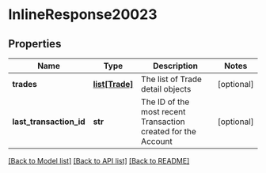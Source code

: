 # InlineResponse20023

## Properties
Name | Type | Description | Notes
------------ | ------------- | ------------- | -------------
**trades** | [**list[Trade]**](Trade.md) | The list of Trade detail objects | [optional] 
**last_transaction_id** | **str** | The ID of the most recent Transaction created for the Account | [optional] 

[[Back to Model list]](../README.md#documentation-for-models) [[Back to API list]](../README.md#documentation-for-api-endpoints) [[Back to README]](../README.md)


